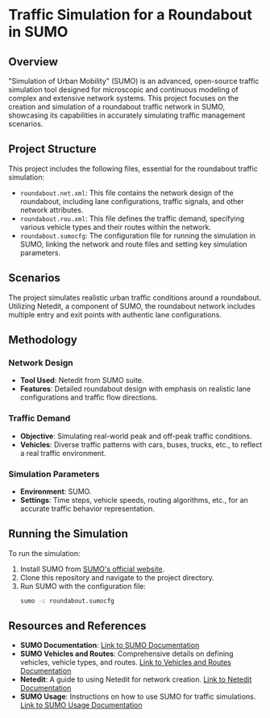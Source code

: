 # Traffic Simulation for a Roundabout in SUMO 

## Overview
"Simulation of Urban Mobility" (SUMO) is an advanced, open-source traffic simulation tool designed for microscopic and continuous modeling of complex and extensive network systems. This project focuses on the creation and simulation of a roundabout traffic network in SUMO, showcasing its capabilities in accurately simulating traffic management scenarios.

## Project Structure
This project includes the following files, essential for the roundabout traffic simulation:
- `roundabout.net.xml`: This file contains the network design of the roundabout, including lane configurations, traffic signals, and other network attributes.
- `roundabout.rou.xml`: This file defines the traffic demand, specifying various vehicle types and their routes within the network.
- `roundabout.sumocfg`: The configuration file for running the simulation in SUMO, linking the network and route files and setting key simulation parameters.

## Scenarios
The project simulates realistic urban traffic conditions around a roundabout. Utilizing Netedit, a component of SUMO, the roundabout network includes multiple entry and exit points with authentic lane configurations.

## Methodology

### Network Design
- **Tool Used**: Netedit from SUMO suite.
- **Features**: Detailed roundabout design with emphasis on realistic lane configurations and traffic flow directions.

### Traffic Demand
- **Objective**: Simulating real-world peak and off-peak traffic conditions.
- **Vehicles**: Diverse traffic patterns with cars, buses, trucks, etc., to reflect a real traffic environment.

### Simulation Parameters
- **Environment**: SUMO.
- **Settings**: Time steps, vehicle speeds, routing algorithms, etc., for an accurate traffic behavior representation.

## Running the Simulation
To run the simulation:
1. Install SUMO from [SUMO's official website](https://sumo.dlr.de/docs/Downloads.php).
2. Clone this repository and navigate to the project directory.
3. Run SUMO with the configuration file:
   ```bash
   sumo -c roundabout.sumocfg

## Resources and References
- **SUMO Documentation**: [Link to SUMO Documentation](https://sumo.dlr.de/docs/index.html)
- **SUMO Vehicles and Routes**: Comprehensive details on defining vehicles, vehicle types, and routes. [Link to Vehicles and Routes Documentation](https://sumo.dlr.de/docs/Definition_of_Vehicles,_Vehicle_Types,_and_Routes.html)
- **Netedit**: A guide to using Netedit for network creation. [Link to Netedit Documentation](https://sumo.dlr.de/docs/Netedit/index.html)
- **SUMO Usage**: Instructions on how to use SUMO for traffic simulations. [Link to SUMO Usage Documentation](https://sumo.dlr.de/docs/sumo.html)

